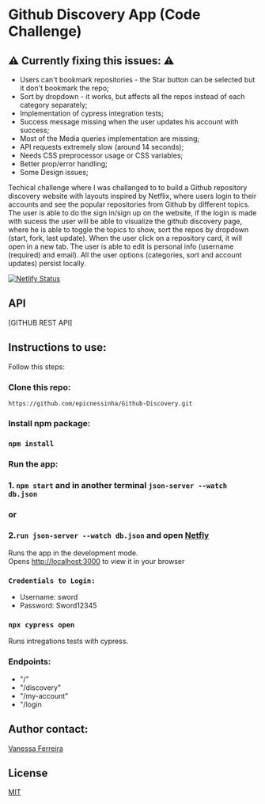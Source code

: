 # Github Discovery App (Code Challenge)


##  ⚠️ Currently fixing this issues: ⚠️

- Users can't bookmark repositories - the Star button can be selected but it don't bookmark the repo;
- Sort by dropdown - it works, but affects all the repos instead of each category separately;
- Implementation of cypress integration tests;
- Success message missing when the user updates his account with success;
- Most of the Media queries implementation are missing;
- API requests extremely slow (around 14 seconds);
- Needs CSS preprocessor usage or CSS variables;
- Better prop/error handling;
- Some Design issues;



Techical challenge where I was challanged to to build a Github repository discovery website with layouts inspired by Netflix, where users login to their accounts and see the popular repositories from Github by different topics.
The user is able to do the sign in/sign up on the website, if the login is made with sucess the user will be able to visualize the github discovery page, where he is able to toggle the topics to show, sort the repos by dropdown (start, fork, last update). When the user click on a repository card, it will open in a new tab. The user is able to edit is personal info (username (required) and email). All the user options (categories, sort and account updates) persist locally.


[![Netlify Status](https://api.netlify.com/api/v1/badges/8cf5e631-0a68-4286-b4d5-c3e021ab4cff/deploy-status)](https://githubdiscovery-vanessa.netlify.app/) 
 
## API

[GITHUB REST API]

## Instructions to use:

Follow this steps:

### Clone this repo:

`https://github.com/epicnessinha/Github-Discovery.git`

### Install npm package:

### `npm install`

### Run the app:

### 1. `npm start` and in another terminal `json-server --watch db.json` 
### or
### 2.`run json-server --watch db.json` and open [Netfly](https://githubdiscovery-vanessa.netlify.app/) 

Runs the app in the development mode.\
Opens [http://localhost:3000](http://localhost:3000) to view it in your browser 

### `Credentials to Login:`
- Username: sword
- Password: Sword12345

### `npx cypress open`

Runs intregations tests with cypress.

### Endpoints:

- "/"
- "/discovery"
- "/my-account"
- "/login

## Author contact: 

[Vanessa Ferreira](https://www.linkedin.com/in/vanessabio/)


## License
[MIT](https://choosealicense.com/licenses/mit/)


